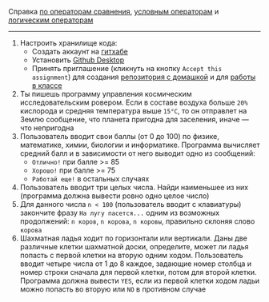 Справка [по операторам сравнения](https://learn.javascript.ru/comparison), [условным операторам](https://learn.javascript.ru/ifelse) и [логическим операторам](https://learn.javascript.ru/logical-ops)

------

1. Настроить хранилище кода:
   - Создать аккаунт на [гитхабе](https://github.com/)
   - Установить [Github Desktop](https://desktop.github.com/)
   - Принять приглашение (кликнуть на кнопку `Accept this assignment`) для создания [репозитория с домашкой](https://classroom.github.com/a/04a4rvTg) и для [работы в классе](https://classroom.github.com/a/nH32M54x)
2. Ты пишешь программу управления космическим исследовательским ровером. Если в составе воздуха больше `20%` кислорода и средняя температура выше `15°C`, то он отправлет на Землю сообщение, что планета пригодна для заселения, иначе — что непригодна
3. Пользователь вводит свои баллы (от 0 до 100) по физике, математике, химии, биологии и информатике. Программа вычисляет средний балл и в зависимости от него выводит одно из сообщений:
   - `Отлично!` при балле >= 85
   - `Хорошо!` при балле >= 75
   - `Работай еще!` в остальных случаях
4. Пользователь вводит три целых числа. Найди наименьшее из них (программа должна вывести ровно одно целое число)
5. Для данного числа `n < 100` (пользователь вводит с клавиатуры) закончите фразу `На лугу пасется...` одним из возможных продолжений: `n коров`, `n корова`, `n коровы`, правильно склоняя слово `корова`
6. Шахматная ладья ходит по горизонтали или вертикали. Даны две различные клетки шахматной доски, определите, может ли ладья попасть с первой клетки на вторую одним ходом. Пользователь вводит четыре числа от 1 до 8 каждое, задающие номер столбца и номер строки сначала для первой клетки, потом для второй клетки. Программа должна вывести `YES`, если из первой клетки ходом ладьи можно попасть во вторую или `NO` в противном случае
